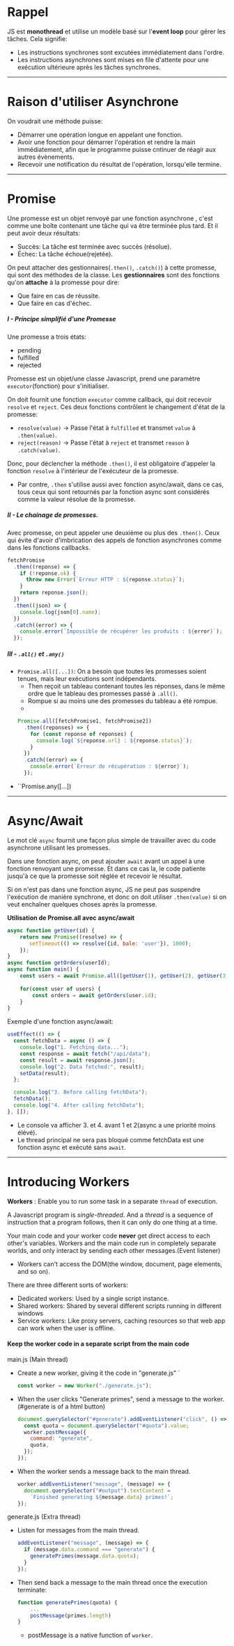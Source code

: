 # Rappel
JS est __monothread__ et utilise un modèle basé sur l'__event loop__ pour gérer les tâches.
Cela signifie: 
* Les instructions synchrones sont excutées immédiatement dans l'ordre.
* Les instructions asynchrones sont mises en file d'attente pour une exécution ultérieure après les tâches synchrones.

***
# Raison d'utiliser Asynchrone

On voudrait une méthode puisse:
* Démarrer une opération longue en appelant une fonction.
* Avoir une fonction pour démarrer l'opération et rendre la main immédiatement, afin que le programme puisse cntinuer de réagir aux autres évènements.
* Recevoir une notification du résultat de l'opération, lorsqu'elle termine.

***
# Promise
Une promesse est un objet renvoyé par une fonction asynchrone , c'est comme une boîte  contenant une tâche qui va être terminée plus tard. Et il peut avoir deux résultats:
* Succès: La tâche est terminée avec succès (résolue).
* Échec: La tâche échoue(rejetée).

On peut attacher des gestionnaires(``.then()``, ``.catch()``) à cette promesse, qui sont des méthodes de la classe.
Les __gestionnaires__ sont des fonctions qu'on __attache__ à la promesse pour dire:
* Que faire en cas de réussite.
* Que faire en cas d'échec.

##### I - Principe simplifié d'une Promesse
Une promesse a trois états:
* pending
* fulfilled
* rejected

Promesse est un objet/une classe Javascript, prend une paramètre ``executor``(fonction) pour s'initialiser.

On doit fournit une fonction ``executor`` comme callback, qui doit recevoir ``resolve`` et ``reject``. Ces deux fonctions contrôlent le changement d'état de la promesse:
* ``resolve(value)`` -> Passe l'état à ``fulfilled`` et transmet ``value`` à ``.then(value)``.
* ``reject(reason)`` -> Passe l'état à ``reject`` et transmet ``reason`` à ``.catch(value)``.

Donc, pour déclencher la méthode ``.then()``, il est obligatoire d'appeler la fonction ``resolve`` à l'intérieur de l'exécuteur de la promesse. 
* Par contre, ``.then`` s'utilise aussi avec fonction async/await, dans ce cas, tous ceux qui sont retournés par la fonction async sont considérés comme la valeur résolue de la promesse.

##### II - Le chainage de promesses.
Avec promesse, on peut appeler une deuxième ou plus des ``.then()``. Ceux qui évite d'avoir d'imbrication des appels de fonction asynchrones comme dans les fonctions callbacks.
````js
fetchPromise
  .then((reponse) => {
    if (!reponse.ok) {
      throw new Error(`Erreur HTTP : ${reponse.status}`);
    }
    return reponse.json();
  })
  .then((json) => {
    console.log(json[0].name);
  })
  .catch((error) => {
    console.error(`Impossible de récupérer les produits : ${error}`);
  });
````

##### III - ``.all()`` et ``.any()``
* ``Promise.all([...])``: On a besoin que toutes les promesses soient tenues, mais leur exécutions sont indépendants.
    * Then reçoit un tableau contenant toutes les réponses, dans le même ordre que le tableau des promesses passé à ``.all()``.
    * Rompue si au moins une des promesses du tableau a été rompue.
    * 
    ````js
    Promise.all([fetchPromise1, fetchPromise2])
      .then((reponses) => {
        for (const reponse of reponses) {
          console.log(`${reponse.url} : ${reponse.status}`);
        }
      })
      .catch((error) => {
        console.error(`Erreur de récupération : ${error}`);
      });
    ````
* ``Promise.any([...])
***

# Async/Await

Le mot clé ``async`` fournit une façon plus simple de travailler avec du code asynchrone utilisant les promesses.

Dans une fonction async, on peut ajouter ``await`` avant un appel à une fonction renvoyant une promesse. Et dans ce cas la, le code patiente jusqu'à ce que la promesse soit réglée et recevoir le résultat.

Si on n'est pas dans une fonction async, JS ne peut pas suspendre l'exécution de manière synchrone, et donc on doit utiliser ``.then(value)`` si on veut enchaîner quelques choses après la promesse.

__Utilisation de Promise.all avec async/await__
````js
async function getUser(id) {
    return new Promise((resolve) => {
       setTimeout(() => resolve({id, bale: 'user'}), 1000); 
    });
}
async function getOrders(userId);
async function main() {
    const users = await Promise.all([getUser(1), getUser(2), getUser(3)]);
    
    for(const user of users) {
        const orders = await getOrders(user.id);
    }
}
````

Exemple d'une fonction async/await:
````js
useEffect(() => {
  const fetchData = async () => {
    console.log("1. Fetching data...");
    const response = await fetch("/api/data");
    const result = await response.json();
    console.log("2. Data fetched:", result);
    setData(result);
  };

  console.log("3. Before calling fetchData");
  fetchData();
  console.log("4. After calling fetchData");
}, []);
````
* Le console va afficher 3. et 4. avant 1 et 2(async a une priorité moins élévé).
* Le thread principal ne sera pas bloqué comme fetchData est une fonction async et exécuté sans ``await``. 
***
# Introducing Workers
__Workers__ : Enable you to run some task in a separate ``thread`` of execution.

A Javascript program is _single-threaded_. And a _thread_ is a sequence of instruction that a program follows, then it can only do one thing at a time.

Your main code and your worker code __never__ get direct access to each other's variables. Workers and the main code run in completely separate worlds, and only interact by sending each other messages.(Event listener)
* Workers can't access the DOM(the window, document, page elements, and so on).

There are three different sorts of workers:
* Dedicated workers: Used by a single script instance.
* Shared workers: Shared by several different scripts running in different windows
* Service workers: Like proxy servers, caching resources so that web app can work when the user is offline.

#### Keep the worker code in a separate script from the main code
main.js (Main thread)
* Create a new worker, giving it the code in "generate.js"     `
    ```js
    const worker = new Worker("./generate.js");
    ````

* When the user clicks "Generate primes", send a message to the worker.  (#generate is of a html button)
    ````js
    document.querySelector("#generate").addEventListener("click", () => {
      const quota = document.querySelector("#quota").value;
      worker.postMessage({
        command: "generate",
        quota,
      });
    });
    ````

* When the worker sends a message back to the main thread.
    ````js
    worker.addEventListener("message", (message) => {
      document.querySelector("#output").textContent =
        `Finished generating ${message.data} primes!`;
    });
    ````

generate.js (Extra thread)
* Listen for messages from the main thread. 
    ````js
    addEventListener("message", (message) => {
      if (message.data.command === "generate") {
        generatePrimes(message.data.quota);
      }
    });
    ````
* Then send back a message to the main thread once the execution terminate:
    ````js
    function generatePrimes(quota) {
        ...
        postMessage(primes.length)
    }
    ````
    * postMessage is a native function of ``worker``.













